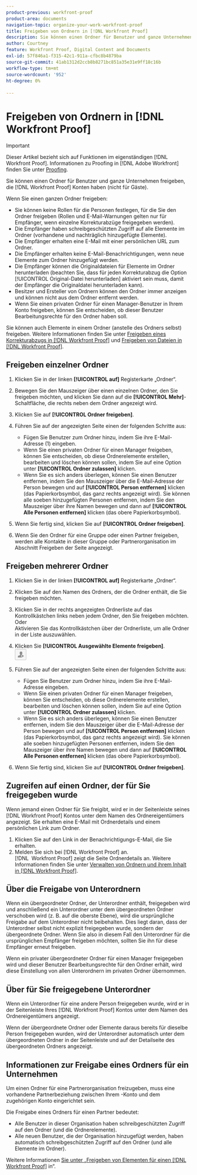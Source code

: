 ```yaml
---
product-previous: workfront-proof
product-area: documents
navigation-topic: organize-your-work-workfront-proof
title: Freigeben von Ordnern in [!DNL Workfront Proof]
description: Sie können einen Ordner für Benutzer und ganze Unternehmen freigeben, die  [!DNL Workfront Proof]  (nicht für Gäste) haben.
author: Courtney
feature: Workfront Proof, Digital Content and Documents
exl-id: 57f846a1-f315-42c1-911a-cfbc8b4879ba
source-git-commit: 41ab1312d2ccb8b8271bc851a35e31e9ff18c16b
workflow-type: tm+mt
source-wordcount: '952'
ht-degree: 0%

---
```


# Freigeben von Ordnern in [!DNL Workfront Proof]

>[!IMPORTANT]
>
>Dieser Artikel bezieht sich auf Funktionen im eigenständigen [!DNL Workfront Proof]. Informationen zu Proofing in [!DNL Adobe Workfront] finden Sie unter [Proofing](../../../review-and-approve-work/proofing/proofing.md).

Sie können einen Ordner für Benutzer und ganze Unternehmen freigeben, die [!DNL Workfront Proof] Konten haben (nicht für Gäste).

Wenn Sie einen ganzen Ordner freigeben:

* Sie können keine Rollen für die Personen festlegen, für die Sie den Ordner freigeben (Rollen und E-Mail-Warnungen gelten nur für Empfänger, wenn einzelne Korrekturabzüge freigegeben werden).
* Die Empfänger haben schreibgeschützten Zugriff auf alle Elemente im Ordner (vorhandene und nachträglich hinzugefügte Elemente).
* Die Empfänger erhalten eine E-Mail mit einer persönlichen URL zum Ordner.
* Die Empfänger erhalten keine E-Mail-Benachrichtigungen, wenn neue Elemente zum Ordner hinzugefügt werden.
* Die Empfänger können die Originaldateien für Elemente im Ordner herunterladen (beachten Sie, dass für jeden Korrekturabzug die Option [!UICONTROL Original-Datei herunterladen] aktiviert sein muss, damit der Empfänger die Originaldatei herunterladen kann).
* Besitzer und Ersteller von Ordnern können den Ordner immer anzeigen und können nicht aus dem Ordner entfernt werden.
* Wenn Sie einen privaten Ordner für einen Manager-Benutzer in Ihrem Konto freigeben, können Sie entscheiden, ob dieser Benutzer Bearbeitungsrechte für den Ordner haben soll.

Sie können auch Elemente in einem Ordner (anstelle des Ordners selbst) freigeben. Weitere Informationen finden Sie unter [Freigeben eines Korrekturabzugs in [!DNL Workfront Proof]](../../../workfront-proof/wp-work-proofsfiles/share-proofs-and-files/share-proof.md) und [Freigeben von Dateien in [!DNL Workfront Proof]](../../../workfront-proof/wp-work-proofsfiles/share-proofs-and-files/share-files.md).

## Freigeben einzelner Ordner

1. Klicken Sie in der linken **[!UICONTROL auf]** Registerkarte „Ordner“.
1. Bewegen Sie den Mauszeiger über einen einzelnen Ordner, den Sie freigeben möchten, und klicken Sie dann auf die **[!UICONTROL Mehr]**-Schaltfläche, die rechts neben dem Ordner angezeigt wird.
1. Klicken Sie auf **[!UICONTROL Ordner freigeben]**.
1. Führen Sie auf der angezeigten Seite einen der folgenden Schritte aus:

   * Fügen Sie Benutzer zum Ordner hinzu, indem Sie ihre E-Mail-Adresse (1) eingeben.
   * Wenn Sie einen privaten Ordner für einen Manager freigeben, können Sie entscheiden, ob diese Ordnerelemente erstellen, bearbeiten und löschen können sollen, indem Sie auf eine Option unter **[!UICONTROL Ordner zulassen]** klicken.
   * Wenn Sie es sich anders überlegen, können Sie einen Benutzer entfernen, indem Sie den Mauszeiger über die E-Mail-Adresse der Person bewegen und auf **[!UICONTROL Person entfernen]** klicken (das Papierkorbsymbol, das ganz rechts angezeigt wird). Sie können alle soeben hinzugefügten Personen entfernen, indem Sie den Mauszeiger über ihre Namen bewegen und dann auf **[!UICONTROL Alle Personen entfernen]** klicken (das obere Papierkorbsymbol).

1. Wenn Sie fertig sind, klicken Sie auf **[!UICONTROL Ordner freigeben]**.

1. Wenn Sie den Ordner für eine Gruppe oder einen Partner freigeben, werden alle Kontakte in dieser Gruppe oder Partnerorganisation im Abschnitt Freigeben der Seite angezeigt.

## Freigeben mehrerer Ordner

1. Klicken Sie in der linken **[!UICONTROL auf]** Registerkarte „Ordner“.
1. Klicken Sie auf den Namen des Ordners, der die Ordner enthält, die Sie freigeben möchten.
1. Klicken Sie in der rechts angezeigten Ordnerliste auf das Kontrollkästchen links neben jedem Ordner, den Sie freigeben möchten.\
   Oder\
   Aktivieren Sie das Kontrollkästchen über der Ordnerliste, um alle Ordner in der Liste auszuwählen.

1. Klicken Sie **[!UICONTROL Ausgewählte Elemente freigeben]**.\
   ![share_button-small.png](assets/share-button-small.png)

1. Führen Sie auf der angezeigten Seite einen der folgenden Schritte aus:

   * Fügen Sie Benutzer zum Ordner hinzu, indem Sie ihre E-Mail-Adresse eingeben.
   * Wenn Sie einen privaten Ordner für einen Manager freigeben, können Sie entscheiden, ob diese Ordnerelemente erstellen, bearbeiten und löschen können sollen, indem Sie auf eine Option unter **[!UICONTROL Ordner zulassen]** klicken.
   * Wenn Sie es sich anders überlegen, können Sie einen Benutzer entfernen, indem Sie den Mauszeiger über die E-Mail-Adresse der Person bewegen und auf **[!UICONTROL Person entfernen]** klicken (das Papierkorbsymbol, das ganz rechts angezeigt wird). Sie können alle soeben hinzugefügten Personen entfernen, indem Sie den Mauszeiger über ihre Namen bewegen und dann auf **[!UICONTROL Alle Personen entfernen]** klicken (das obere Papierkorbsymbol).

1. Wenn Sie fertig sind, klicken Sie auf **[!UICONTROL Ordner freigeben]**.

## Zugreifen auf einen Ordner, der für Sie freigegeben wurde

Wenn jemand einen Ordner für Sie freigibt, wird er in der Seitenleiste seines [!DNL Workfront Proof] Kontos unter dem Namen des Ordnereigentümers angezeigt. Sie erhalten eine E-Mail mit Ordnerdetails und einem persönlichen Link zum Ordner.

1. Klicken Sie auf den Link in der Benachrichtigungs-E-Mail, die Sie erhalten.
1. Melden Sie sich bei [!DNL Workfront Proof] an.\
     [!DNL &#x200B; Workfront Proof] zeigt die Seite Ordnerdetails an. Weitere Informationen finden Sie unter [Verwalten von Ordnern und ihrem Inhalt in [!DNL Workfront Proof]](../../../workfront-proof/wp-work-proofsfiles/organize-your-work/manage-folders-and-contents.md).

## Über die Freigabe von Unterordnern

Wenn ein übergeordneter Ordner, der Unterordner enthält, freigegeben wird und anschließend ein Unterordner unter dem übergeordneten Ordner verschoben wird (z. B. auf die oberste Ebene), wird die ursprüngliche Freigabe auf dem Unterordner nicht beibehalten. Dies liegt daran, dass der Unterordner selbst nicht explizit freigegeben wurde, sondern der übergeordnete Ordner. Wenn Sie also in diesem Fall den Unterordner für die ursprünglichen Empfänger freigeben möchten, sollten Sie ihn für diese Empfänger erneut freigeben.

Wenn ein privater übergeordneter Ordner für einen Manager freigegeben wird und dieser Benutzer Bearbeitungsrechte für den Ordner erhält, wird diese Einstellung von allen Unterordnern im privaten Ordner übernommen.

## Über für Sie freigegebene Unterordner

Wenn ein Unterordner für eine andere Person freigegeben wurde, wird er in der Seitenleiste Ihres [!DNL Workfront Proof] Kontos unter dem Namen des Ordnereigentümers angezeigt.

Wenn der übergeordnete Ordner oder Elemente daraus bereits für dieselbe Person freigegeben wurden, wird der Unterordner automatisch unter dem übergeordneten Ordner in der Seitenleiste und auf der Detailseite des übergeordneten Ordners angezeigt.

## Informationen zur Freigabe eines Ordners für ein Unternehmen

Um einen Ordner für eine Partnerorganisation freizugeben, muss eine vorhandene Partnerbeziehung zwischen Ihrem -Konto und dem zugehörigen Konto eingerichtet sein.

Die Freigabe eines Ordners für einen Partner bedeutet:

* Alle Benutzer in dieser Organisation haben schreibgeschützten Zugriff auf den Ordner (und die Ordnerelemente).
* Alle neuen Benutzer, die der Organisation hinzugefügt werden, haben automatisch schreibgeschützten Zugriff auf den Ordner (und alle Elemente im Ordner).

Weitere Informationen [ Sie unter „Freigeben von Elementen für einen  [!DNL Workfront Proof]](../../../workfront-proof/wp-acct-admin/partner-accounts/share-items-partner-in-wp.md) in“.
